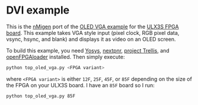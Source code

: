 # DVI example
This is the [nMigen](https://github.com/nmigen/nmigen) port of the [OLED VGA example](https://github.com/emard/ulx3s-misc/tree/master/examples/oled/proj/ulx3s_oled_vga_vhdl) for the [ULX3S FPGA board](https://ulx3s.github.io/). This example takes VGA style input (pixel clock, RGB pixel data, vsync, hsync, and blank) and displays it as video on an OLED screen.

To build this example, you need [Yosys](https://github.com/YosysHQ/yosys), [nextpnr](https://github.com/YosysHQ/nextpnr), [project Trellis](https://github.com/YosysHQ/prjtrellis), and [openFPGAloader](https://github.com/trabucayre/openFPGALoader) installed. Then simply execute:

```bash
python top_oled_vga.py <FPGA variant>
```

where `<FPGA variant>` is either `12F`, `25F`, `45F`, or `85F` depending on the size of the FPGA on your ULX3S board. I have an `85F` board so I run:

```bash
python top_oled_vga.py 85F
```
